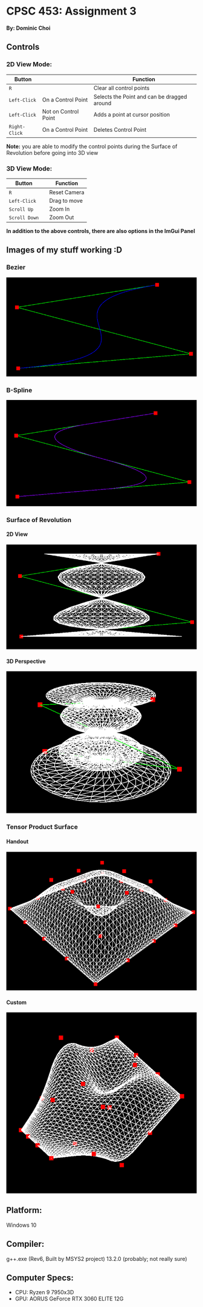 # CPSC 453: Assignment 3
**By: Dominic Choi**

## Controls
### 2D View Mode:
| Button | | Function |
| - | - | - |
| `R`           |                      | Clear all control points |
| `Left-Click`  | On a Control Point   | Selects the Point and can be dragged around |
| `Left-Click`  | Not on Control Point | Adds a point at cursor position |
| `Right-Click` | On a Control Point   | Deletes Control Point |

**Note:** you are able to modify the control points during the Surface of Revolution before going into 3D view

### 3D View Mode:
| Button | | Function |
| - | - | - |
| `R`           | | Reset Camera |
| `Left-Click`  | | Drag to move |
| `Scroll Up`   | | Zoom In      |
| `Scroll Down` | | Zoom Out     |

**In addition to the above controls, there are also options in the ImGui Panel**

## Images of my stuff working :D
### Bezier
![Bezier](images/Bezier.png)

### B-Spline
![B-Spline](images/B-Spline.png)

### Surface of Revolution
#### 2D View
![2D SoF](<images/Surface of Revolution (2D).png>)
#### 3D Perspective
![3D SoF](<images/Surface of Revolution (3D).png>)

### Tensor Product Surface
#### Handout
![Handout TPS](<images/Tensor Product Surface (Handout).png>)

#### Custom
![Custom TPS](<images/Tensor Product Surface (Custom).png>)

## Platform:
Windows 10

## Compiler:
g++.exe (Rev6, Built by MSYS2 project) 13.2.0 (probably; not really sure)

## Computer Specs:
- CPU: Ryzen 9 7950x3D
- GPU: AORUS GeForce RTX 3060 ELITE 12G
